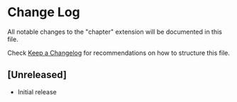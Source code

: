 # Change Log

All notable changes to the "chapter" extension will be documented in this file.

Check [Keep a Changelog](http://keepachangelog.com/) for recommendations on how to structure this file.

## [Unreleased]

- Initial release